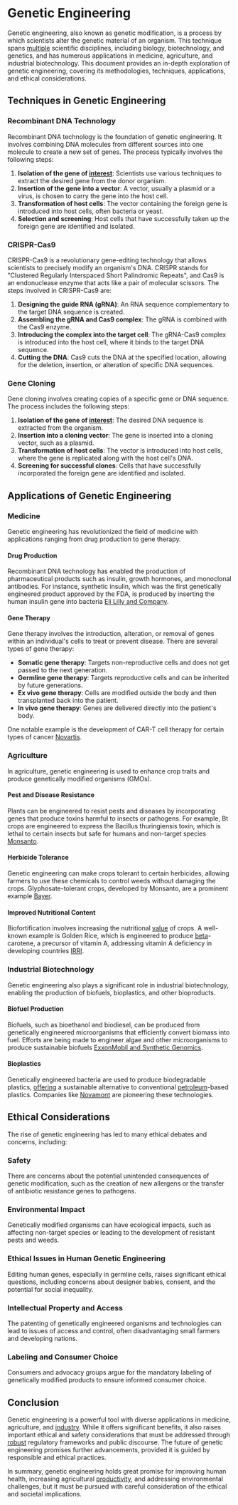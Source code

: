 # Genetic Engineering

Genetic engineering, also known as genetic modification, is a process by which scientists alter the genetic material of an organism. This technique spans [multiple](../m/multiple.md) scientific disciplines, including biology, biotechnology, and genetics, and has numerous applications in medicine, agriculture, and industrial biotechnology. This document provides an in-depth exploration of genetic engineering, covering its methodologies, techniques, applications, and ethical considerations.

## Techniques in Genetic Engineering

### Recombinant DNA Technology

Recombinant DNA technology is the foundation of genetic engineering. It involves combining DNA molecules from different sources into one molecule to create a new set of genes. The process typically involves the following steps:

1. **Isolation of the gene of [interest](../i/interest.md)**: Scientists use various techniques to extract the desired gene from the donor organism.
2. **Insertion of the gene into a vector**: A vector, usually a plasmid or a virus, is chosen to carry the gene into the host cell.
3. **Transformation of host cells**: The vector containing the foreign gene is introduced into host cells, often bacteria or yeast.
4. **Selection and screening**: Host cells that have successfully taken up the foreign gene are identified and isolated.

### CRISPR-Cas9

CRISPR-Cas9 is a revolutionary gene-editing technology that allows scientists to precisely modify an organism's DNA. CRISPR stands for "Clustered Regularly Interspaced Short Palindromic Repeats", and Cas9 is an endonuclease enzyme that acts like a pair of molecular scissors. The steps involved in CRISPR-Cas9 are:

1. **Designing the guide RNA (gRNA)**: An RNA sequence complementary to the target DNA sequence is created.
2. **Assembling the gRNA and Cas9 complex**: The gRNA is combined with the Cas9 enzyme.
3. **Introducing the complex into the target cell**: The gRNA-Cas9 complex is introduced into the host cell, where it binds to the target DNA sequence.
4. **Cutting the DNA**: Cas9 cuts the DNA at the specified location, allowing for the deletion, insertion, or alteration of specific DNA sequences.

### Gene Cloning

Gene cloning involves creating copies of a specific gene or DNA sequence. The process includes the following steps:

1. **Isolation of the gene of [interest](../i/interest.md)**: The desired DNA sequence is extracted from the organism.
2. **Insertion into a cloning vector**: The gene is inserted into a cloning vector, such as a plasmid.
3. **Transformation of host cells**: The vector is introduced into host cells, where the gene is replicated along with the host cell's DNA.
4. **Screening for successful clones**: Cells that have successfully incorporated the foreign gene are identified and isolated.

## Applications of Genetic Engineering

### Medicine

Genetic engineering has revolutionized the field of medicine with applications ranging from drug production to gene therapy.

#### Drug Production

Recombinant DNA technology has enabled the production of pharmaceutical products such as insulin, growth hormones, and monoclonal antibodies. For instance, synthetic insulin, which was the first genetically engineered product approved by the FDA, is produced by inserting the human insulin gene into bacteria [Eli Lilly and Company](https://www.lilly.com/).

#### Gene Therapy

Gene therapy involves the introduction, alteration, or removal of genes within an individual's cells to treat or prevent disease. There are several types of gene therapy:
- **Somatic gene therapy**: Targets non-reproductive cells and does not get passed to the next generation.
- **Germline gene therapy**: Targets reproductive cells and can be inherited by future generations.
- **Ex vivo gene therapy**: Cells are modified outside the body and then transplanted back into the patient.
- **In vivo gene therapy**: Genes are delivered directly into the patient's body.

One notable example is the development of CAR-T cell therapy for certain types of cancer [Novartis](https://www.novartis.com/).

### Agriculture

In agriculture, genetic engineering is used to enhance crop traits and produce genetically modified organisms (GMOs).

#### Pest and Disease Resistance

Plants can be engineered to resist pests and diseases by incorporating genes that produce toxins harmful to insects or pathogens. For example, Bt crops are engineered to express the Bacillus thuringiensis toxin, which is lethal to certain insects but safe for humans and non-target species [Monsanto](https://monsanto.com/).

#### Herbicide Tolerance

Genetic engineering can make crops tolerant to certain herbicides, allowing farmers to use these chemicals to control weeds without damaging the crops. Glyphosate-tolerant crops, developed by Monsanto, are a prominent example [Bayer](https://www.bayer.com/).

#### Improved Nutritional Content

Biofortification involves increasing the nutritional [value](../v/value.md) of crops. A well-known example is Golden Rice, which is engineered to produce [beta](../b/beta.md)-carotene, a precursor of vitamin A, addressing vitamin A deficiency in developing countries [IRRI](https://www.irri.org/golden-rice).

### Industrial Biotechnology

Genetic engineering also plays a significant role in industrial biotechnology, enabling the production of biofuels, bioplastics, and other bioproducts.

#### Biofuel Production

Biofuels, such as bioethanol and biodiesel, can be produced from genetically engineered microorganisms that efficiently convert biomass into fuel. Efforts are being made to engineer algae and other microorganisms to produce sustainable biofuels [ExxonMobil and Synthetic Genomics](https://corporate.exxonmobil.com/technology/biofuels).

#### Bioplastics

Genetically engineered bacteria are used to produce biodegradable plastics, [offering](../o/offering.md) a sustainable alternative to conventional [petroleum](../p/petroleum.md)-based plastics. Companies like [Novamont](https://www.novamont.com/) are pioneering these technologies.

## Ethical Considerations

The rise of genetic engineering has led to many ethical debates and concerns, including:

### Safety

There are concerns about the potential unintended consequences of genetic modification, such as the creation of new allergens or the transfer of antibiotic resistance genes to pathogens.

### Environmental Impact

Genetically modified organisms can have ecological impacts, such as affecting non-target species or leading to the development of resistant pests and weeds.

### Ethical Issues in Human Genetic Engineering

Editing human genes, especially in germline cells, raises significant ethical questions, including concerns about designer babies, consent, and the potential for social inequality.

### Intellectual Property and Access

The patenting of genetically engineered organisms and technologies can lead to issues of access and control, often disadvantaging small farmers and developing nations.

### Labeling and Consumer Choice

Consumers and advocacy groups argue for the mandatory labeling of genetically modified products to ensure informed consumer choice.

## Conclusion

Genetic engineering is a powerful tool with diverse applications in medicine, agriculture, and [industry](../i/industry.md). While it offers significant benefits, it also raises important ethical and safety considerations that must be addressed through [robust](../r/robust.md) regulatory frameworks and public discourse. The future of genetic engineering promises further advancements, provided it is guided by responsible and ethical practices.

In summary, genetic engineering holds great promise for improving human health, increasing agricultural [productivity](../p/productivity.md), and addressing environmental challenges, but it must be pursued with careful consideration of the ethical and societal implications.
